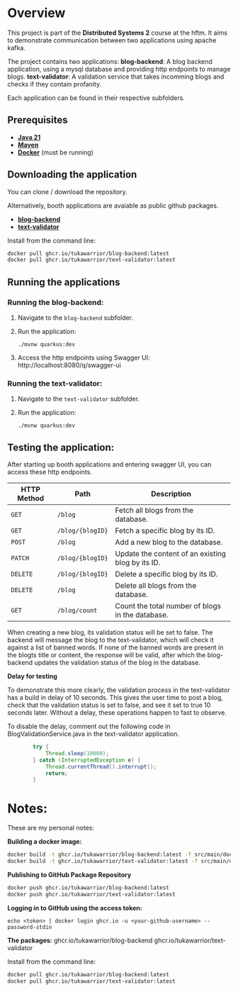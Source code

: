 # Overview
This project is part of the **Distributed Systems 2** course at the hftm. It aims to demonstrate communication between two applications using apache kafka.

The project contains two applications:
**blog-backend**: A blog backend application, using a mysql database and providing http endpoints to manage blogs. 
**text-validator**: A validation service that takes incomming blogs and checks if they contain profanity. 

Each application can be found in their respective subfolders. 

## Prerequisites
- [**Java 21**](https://adoptium.net/)
- [**Maven**](https://maven.apache.org/)
- [**Docker**](https://www.docker.com/) (must be running)

## Downloading the application
You can clone / download the repository. 

Alternatively, booth applications are avaiable as public github packages.

- [**blog-backend**](https://github.com/users/tukawarrior/packages/container/package/blog-backend)
- [**text-validator**](https://github.com/users/tukawarrior/packages/container/package/text-validator)


Install from the command line:
```sh
docker pull ghcr.io/tukawarrior/blog-backend:latest
docker pull ghcr.io/tukawarrior/text-validator:latest
```

## Running the applications

### Running the blog-backend:

1. Navigate to the `blog-backend` subfolder.

2. Run the application: 
    ```shell script
    ./mvnw quarkus:dev
    ```

3. Access the http endpoints using Swagger UI: 
http://localhost:8080/q/swagger-ui

### Running the text-validator:
1. Navigate to the `text-validator` subfolder.

2. Run the application: 
    ```shell script
    ./mvnw quarkus:dev
    ```

## Testing the application: 

After starting up booth applications and entering swagger UI, you can access these http endpoints.

| **HTTP Method** | **Path**                  | **Description**                                                                                   |
|------------------|---------------------------|---------------------------------------------------------------------------------------------------|
| `GET`           | `/blog`                  | Fetch all blogs from the database.                                                               |
| `GET`           | `/blog/{blogID}`         | Fetch a specific blog by its ID.                                                                 |
| `POST`          | `/blog`                  | Add a new blog to the database.                                                                  |
| `PATCH`         | `/blog/{blogID}`         | Update the content of an existing blog by its ID.                                                |
| `DELETE`        | `/blog/{blogID}`         | Delete a specific blog by its ID.                                                               |
| `DELETE`        | `/blog`                  | Delete all blogs from the database.                                                             |
| `GET`           | `/blog/count`            | Count the total number of blogs in the database.                                                 |

When creating a new blog, its validation status will be set to false. 
The backend will message the blog to the text-validator, which will check it against a list of banned words. 
If none of the banned words are present in the blogts title or content, the response will be valid, after which the blog-backend updates the validation status of the blog in the database. 

**Delay for testing**

To demonstrate this more clearly, the validation process in the text-validator has a build in delay of 10 seconds. This gives the user time to post a blog, check that the validation status is set to false, and see it set to true 10 seconds later. Without a delay, these operations happen to fast to observe. 


To disable the delay, comment out the following code in BlogValidationService.java in the text-validator application.
```java
        try {
            Thread.sleep(10000);
        } catch (InterruptedException e) {
            Thread.currentThread().interrupt();
            return;
        }
```



# Notes:
These are my personal notes:

**Building a docker image:**
```sh
docker build -t ghcr.io/tukawarrior/blog-backend:latest -f src/main/docker/Dockerfile.jvm .
docker build -t ghcr.io/tukawarrior/text-validator:latest -f src/main/docker/Dockerfile.jvm .
```

**Publishing to GitHub Package Repository**
```sh
docker push ghcr.io/tukawarrior/blog-backend:latest
docker push ghcr.io/tukawarrior/text-validator:latest

```

**Logging in to GitHub using the access token:**

```
echo <token> | docker login ghcr.io -u <your-github-username> --password-stdin
```

**The packages:**
ghcr.io/tukawarrior/blog-backend
ghcr.io/tukawarrior/text-validator

Install from the command line:
```sh
docker pull ghcr.io/tukawarrior/blog-backend:latest
docker pull ghcr.io/tukawarrior/text-validator:latest
```
